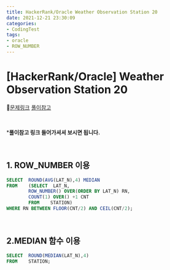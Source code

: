 ```yaml
---
title: HackerRank/Oracle Weather Observation Station 20
date: 2021-12-21 23:30:09
categories:
- CodingTest
tags:
- oracle
- ROW_NUMBER
---
```


# [HackerRank/Oracle] Weather Observation Station 20

📌[문제링크](https://www.hackerrank.com/challenges/weather-observation-station-20/problem)  [풀이참고](https://yurimyurim.tistory.com/14)

  <BR>

***풀이참고 링크 들어가셔셔 보시면 됩니다.**

<BR>

## 1. ROW_NUMBER 이용

```sql
SELECT  ROUND(AVG(LAT_N),4) MEDIAN
FROM    (SELECT  LAT_N, 
        ROW_NUMBER() OVER(ORDER BY LAT_N) RN,
        COUNT(1) OVER() +1 CNT
        FROM    STATION)
WHERE RN BETWEEN FLOOR(CNT/2) AND CEIL(CNT/2);
```

<BR>

## 2.MEDIAN 함수 이용

```SQL
SELECT  ROUND(MEDIAN(LAT_N),4)
FROM    STATION;
```



